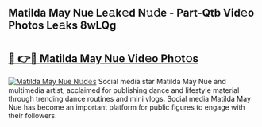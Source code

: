 ## Matilda May Nue Le𝚊k𝚎d N𝚞𝚍e - Part-Qtb Vid𝚎o Photos Le𝚊ks 8wLQg

# <h2><a href="http://fb3xiv.evod.top/?m=Matilda+May+Nue">🔗 👉🔴 Matilda May Nue Vid𝚎o Ph𝚘t𝚘s</a></h2>

[![Matilda May Nue N𝚞d𝚎s](https://i.imgur.com/8V9OHl7.gif)](http://fb3xiv.evod.top/?m=Matilda+May+Nue)
Social media star Matilda May Nue and multimedia artist, acclaimed for publishing dance and lifestyle material through trending dance routines and mini vlogs. Social media Matilda May Nue has become an important platform for public figures to engage with their followers. 
